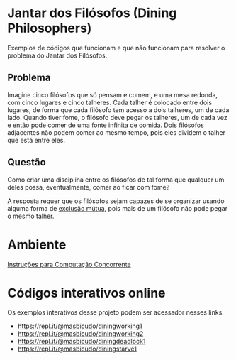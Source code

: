 Jantar dos Filósofos (Dining Philosophers)
==========================================

Exemplos de códigos que funcionam e que não funcionam para resolver o problema do Jantar dos Filósofos.

Problema
--------

Imagine cinco filósofos que só pensam e comem, e uma mesa redonda, com cinco lugares e cinco talheres.
Cada talher é colocado entre dois lugares, de forma que cada filósofo tem acesso a dois talheres, um de cada lado.
Quando tiver fome, o filósofo deve pegar os talheres, um de cada vez e então pode comer de uma fonte infinita de comida.
Dois filósofos adjacentes não podem comer ao mesmo tempo, pois eles dividem o talher que está entre eles.

Questão
-------

Como criar uma disciplina entre os filósofos de tal forma que qualquer um deles possa, eventualmente, comer ao ficar com fome?

A resposta requer que os filósofos sejam capazes de se organizar usando alguma forma de [exclusão mútua](https://en.wikipedia.org/wiki/Mutual_exclusion),
pois mais de um filósofo não pode pegar o mesmo talher.

Ambiente
========

[Instruções para Computação Concorrente](../readme.md)

Códigos interativos online
==========================

Os exemplos interativos desse projeto podem ser acessador nesses links:

- https://repl.it/@masbicudo/diningworking1
- https://repl.it/@masbicudo/diningworking2
- https://repl.it/@masbicudo/diningdeadlock1
- https://repl.it/@masbicudo/diningstarve1
